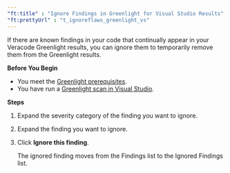 ```yaml
---
"ft:title" : "Ignore Findings in Greenlight for Visual Studio Results"
"ft:prettyUrl" : "t_ignoreflaws_greenlight_vs"
---
```

If there are known findings in your code that continually appear in your Veracode Greenlight results, you can ignore them to temporarily remove them from the Greenlight results.

<p font-size="13pt"><b>Before You Begin</b></p>

- You meet the [Greenlight prerequisites](https://docs.veracode.com/r/Meet_Veracode_Greenlight_Prerequisites).
- You have run a [Greenlight scan in Visual Studio](https://veracode-test3.fluidtopics.net/r/t_scan_visualstudio).

<p font-size="13pt"><b>Steps</b></p>

1.  Expand the severity category of the finding you want to ignore.

2.  Expand the finding you want to ignore.

3.  Click **Ignore this finding**.

    The ignored finding moves from the Findings list to the Ignored Findings list.